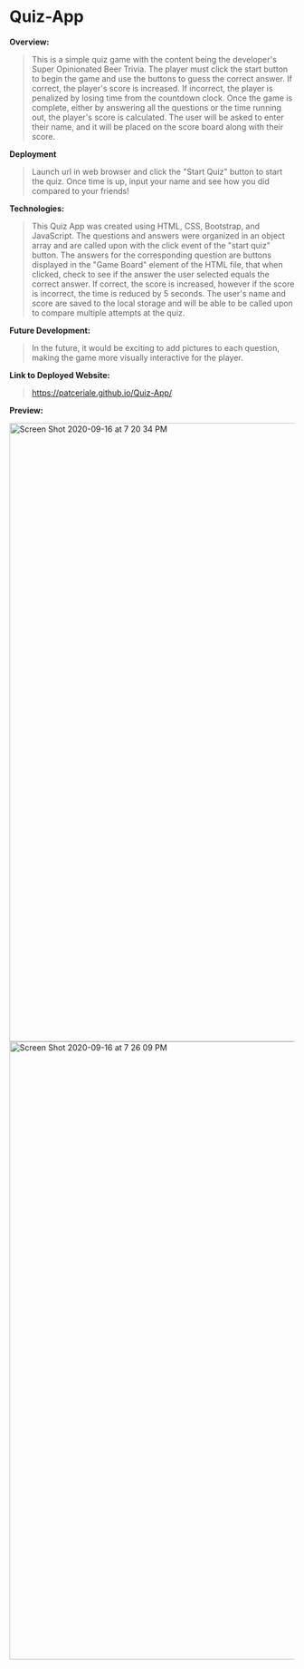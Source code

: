 # Quiz-App

**Overview:**

> This is a simple quiz game with the content being the developer's Super Opinionated Beer Trivia. The player must click the start button to begin the game and use the buttons to guess the correct answer. If correct, the player's score is increased. If incorrect, the player is penalized by losing time from the countdown clock. Once the game is complete, either by answering all the questions or the time running out, the player's score is calculated. The user will be asked to enter their name, and it will be placed on the score board along with their score.

**Deployment**

> Launch url in web browser and click the "Start Quiz" button to start the quiz. Once time is up, input your name and see how you did compared to your friends!

**Technologies:**

> This Quiz App was created using HTML, CSS, Bootstrap, and JavaScript. The questions and answers were organized in an object array and are called upon with the click event of the "start quiz" button. The answers for the corresponding question are buttons displayed in the "Game Board" element of the HTML file, that when clicked, check to see if the answer the user selected equals the correct answer. If correct, the score is increased, however if the score is incorrect, the time is reduced by 5 seconds. The user's name and score are saved to the local storage and will be able to be called upon to compare multiple attempts at the quiz.

**Future Development:**

> In the future, it would be exciting to add pictures to each question, making the game more visually interactive for the player.

**Link to Deployed Website:**

> https://patceriale.github.io/Quiz-App/

**Preview:**

<img width="1091" alt="Screen Shot 2020-09-16 at 7 20 34 PM" src="https://user-images.githubusercontent.com/68709356/93412305-c5099380-f851-11ea-99e1-5cb26e243779.png">
<br>
<img width="1090" alt="Screen Shot 2020-09-16 at 7 26 09 PM" src="https://user-images.githubusercontent.com/68709356/93412706-888a6780-f852-11ea-920b-68dd8a2d9c1b.png">
